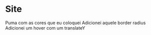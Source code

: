 # Site

Puma com as cores que eu coloquei
Adicionei aquele border radius
Adicionei um hover com um translateY
